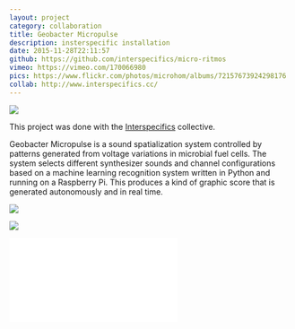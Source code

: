 ```yaml
---
layout: project
category: collaboration
title: Geobacter Micropulse
description: insterspecific installation
date: 2015-11-28T22:11:57
github: https://github.com/interspecifics/micro-ritmos
vimeo: https://vimeo.com/170066980
pics: https://www.flickr.com/photos/microhom/albums/72157673924298176
collab: http://www.interspecifics.cc/
---
```

![](/images/projects/geobacter-micropulse/geobacter00.jpg)

This project was done with the [Interspecifics](http://www.interspecifics.cc/) collective.

Geobacter Micropulse is a sound spatialization system controlled by patterns generated from voltage variations in microbial fuel cells. The system selects different synthesizer sounds and channel configurations based on a machine learning recognition system written in Python and running on a Raspberry Pi. This produces a kind of graphic score that is generated autonomously and in real time.

![](/images/projects/geobacter-micropulse/geobacter01.jpg)

![](/images/projects/geobacter-micropulse/geobacter02.jpg)

<div class="video-wrapper video-wrapper-16x9">
    <iframe src="//player.vimeo.com/video/170066980?title=0&amp;byline=0&amp;portrait=0&amp;color=ff0179" frameborder="0" webkitallowfullscreen="" mozallowfullscreen="" allowfullscreen=""></iframe>
</div>
